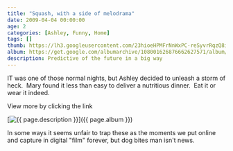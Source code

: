 ```yaml
---
title: "Squash, with a side of melodrama"
date: 2009-04-04 00:00:00
age: 2
categories: [Ashley, Funny, Home]
tags: []
thumb: https://lh3.googleusercontent.com/23hioeHPMFrNnWxPC-reSyvrRqzQ8it-THgYBNI1_milscu5yAempucYZZHx7MoNbYRWsKjH074P5q6-S8Db5D8efjL5myB4oFg_mieClA=w293-h220
album: https://get.google.com/albumarchive/108001626876662627571/album/AF1QipOvFkyzZUH8O7qHuRbzvb2nUXU2sxPgt-OECrfN?authKey=CN-j_v-OmvyLngE
description: Predictive of the future in a big way
---
```

IT was one of those normal nights, but Ashley decided to unleash a storm of heck.  Mary found it less than easy to deliver a nutritious dinner.  Eat it or wear it indeed.  

View more by clicking the link

[<img src="{{ page.thumb }}" alt="{{ page.description }}" class="wyseguys-album"/>]({{ page.album }})

In some ways it seems unfair to trap these as the moments we put online and capture in digital "film" forever, but dog bites man isn't news.